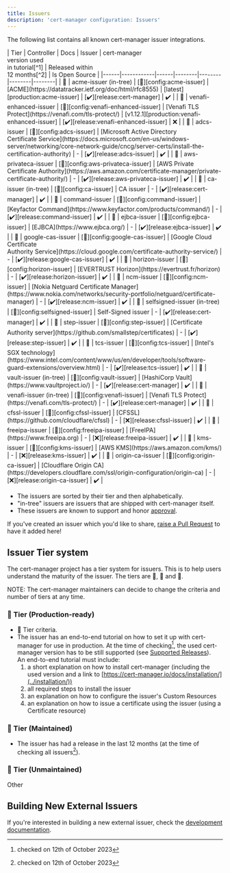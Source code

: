 ```yaml
---
title: Issuers
description: 'cert-manager configuration: Issuers'
---
```


The following list contains all known cert-manager issuer integrations.

<div className="rotate">
| Tier | Controller | Docs | Issuer | cert-manager<br/>version used<br/>in tutorial[^1] | Released within<br/>12 months[^2] | Is Open Source |
|------|------------|------|--------|--------|--------|--------|  
| 🥇 | acme-issuer (in-tree)        | [📄][config:acme-issuer] | [ACME](https://datatracker.ietf.org/doc/html/rfc8555) | [latest][production:acme-issuer] | [✔️][release:cert-manager] | ✔️ |
| 🥇 | venafi-enhanced-issuer       | [📄][config:venafi-enhanced-issuer] | [Venafi TLS Protect](https://venafi.com/tls-protect/) | [v1.12.1][production:venafi-enhanced-issuer] | [✔️][release:venafi-enhanced-issuer] | ❌ |
| 🥈 | adcs-issuer                  | [📄][config:adcs-issuer] | [Microsoft Active Directory<br/>Certificate Service](https://docs.microsoft.com/en-us/windows-server/networking/core-network-guide/cncg/server-certs/install-the-certification-authority) | - | [✔️][release:adcs-issuer] | ✔️ |
| 🥈 | aws-privateca-issuer         | [📄][config:aws-privateca-issuer] | [AWS Private Certificate Authority](https://aws.amazon.com/certificate-manager/private-certificate-authority/) | - | [✔️][release:aws-privateca-issuer] | ✔️ |
| 🥈 | ca-issuer (in-tree)          | [📄][config:ca-issuer] | CA issuer | - | [✔️][release:cert-manager] | ✔️ |
| 🥈 | command-issuer               | [📄][config:command-issuer] | [Keyfactor Command](https://www.keyfactor.com/products/command/) | - | [✔️][release:command-issuer] | ✔️ |
| 🥈 | ejbca-issuer                 | [📄][config:ejbca-issuer] | [EJBCA](https://www.ejbca.org/) | - | [✔️][release:ejbca-issuer] | ✔️ |
| 🥈 | google-cas-issuer            | [📄][config:google-cas-issuer] | [Google Cloud Certificate<br/>Authority Service](https://cloud.google.com/certificate-authority-service/) | - | [✔️][release:google-cas-issuer] | ✔️ |
| 🥈 | horizon-issuer               | [📄][config:horizon-issuer] | [EVERTRUST Horizon](https://evertrust.fr/horizon) | - | [✔️][release:horizon-issuer] | ✔️ |
| 🥈 | ncm-issuer                   | [📄][config:ncm-issuer] | [Nokia Netguard Certificate Manager](https://www.nokia.com/networks/security-portfolio/netguard/certificate-manager) | - | [✔️][release:ncm-issuer] | ✔️ |
| 🥈 | selfsigned-issuer (in-tree)  | [📄][config:selfsigned-issuer] | Self-Signed issuer | - | [✔️][release:cert-manager] | ✔️ |
| 🥈 | step-issuer                  | [📄][config:step-issuer] | [Certificate Authority server](https://github.com/smallstep/certificates) | - | [✔️][release:step-issuer] | ✔️ |
| 🥈 | tcs-issuer                   | [📄][config:tcs-issuer] | [Intel's SGX technology](https://www.intel.com/content/www/us/en/developer/tools/software-guard-extensions/overview.html) | - | [✔️][release:tcs-issuer] | ✔️ |
| 🥈 | vault-issuer (in-tree)       | [📄][config:vault-issuer] | [HashiCorp Vault](https://www.vaultproject.io/) | - | [✔️][release:cert-manager] | ✔️ |
| 🥈 | venafi-issuer (in-tree)      | [📄][config:venafi-issuer] | [Venafi TLS Protect](https://venafi.com/tls-protect/) | - | [✔️][release:cert-manager] | ✔️ |
| 🥉 | cfssl-issuer                 | [📄][config:cfssl-issuer] | [CFSSL](https://github.com/cloudflare/cfssl) | - | [❌][release:cfssl-issuer] | ✔️ |
| 🥉 | freeipa-issuer               | [📄][config:freeipa-issuer] | [FreeIPA](https://www.freeipa.org) | - | [❌][release:freeipa-issuer] | ✔️ |
| 🥉 | kms-issuer                   | [📄][config:kms-issuer] | [AWS KMS](https://aws.amazon.com/kms/) | - | [❌][release:kms-issuer] | ✔️ |
| 🥉 | origin-ca-issuer             | [📄][config:origin-ca-issuer] | [Cloudflare Origin CA](https://developers.cloudflare.com/ssl/origin-configuration/origin-ca) | - | [❌][release:origin-ca-issuer] | ✔️ |
</div>

[production:venafi-enhanced-issuer]: https://platform.jetstack.io/documentation/academy/issue-and-approve-certificates-with-venafi-control-plane
[production:acme-issuer]: ../tutorials/getting-started-aks-letsencrypt/README.md

[//]: # (Configuration docs)

[config:venafi-enhanced-issuer]: https://docs.venafi.cloud/vaas/k8s-components/t-vei-install/
[config:acme-issuer]: ./acme.md

[config:aws-privateca-issuer]: https://github.com/cert-manager/aws-privateca-issuer
[config:selfsigned-issuer]: ./selfsigned.md
[config:ca-issuer]: ./ca.md
[config:vault-issuer]: ./vault.md
[config:venafi-issuer]: ./venafi.md
[config:step-issuer]: https://github.com/smallstep/step-issuer
[config:origin-ca-issuer]: https://github.com/cloudflare/origin-ca-issuer
[config:ncm-issuer]: https://github.com/nokia/ncm-issuer
[config:tcs-issuer]: https://github.com/intel/trusted-certificate-issuer
[config:google-cas-issuer]: https://github.com/jetstack/google-cas-issuer
[config:ejbca-issuer]: https://github.com/Keyfactor/ejbca-cert-manager-issuer
[config:command-issuer]: https://github.com/Keyfactor/command-cert-manager-issuer
[config:horizon-issuer]: https://github.com/evertrust/horizon-issuer

[config:kms-issuer]: https://github.com/Skyscanner/kms-issuer
[config:freeipa-issuer]: https://github.com/guilhem/freeipa-issuer
[config:adcs-issuer]: https://djkormo.github.io/adcs-issuer/
[config:cfssl-issuer]: https://gerrit.wikimedia.org/r/plugins/gitiles/operations/software/cfssl-issuer

[//]: # (Release pages)

[release:venafi-enhanced-issuer]: https://platform.jetstack.io/documentation/installation/venafi-enhanced-issuer/
[release:cert-manager]: ../releases/README.md

[release:aws-privateca-issuer]: https://github.com/cert-manager/aws-privateca-issuer/releases
[release:step-issuer]: https://github.com/smallstep/step-issuer/releases
[release:origin-ca-issuer]: https://github.com/cloudflare/origin-ca-issuer/releases
[release:ncm-issuer]: https://github.com/nokia/ncm-issuer/releases
[release:tcs-issuer]: https://github.com/intel/trusted-certificate-issuer/releases
[release:google-cas-issuer]: https://github.com/jetstack/google-cas-issuer/releases
[release:ejbca-issuer]: https://github.com/Keyfactor/ejbca-cert-manager-issuer/tags
[release:command-issuer]: https://github.com/Keyfactor/command-cert-manager-issuer/releases
[release:horizon-issuer]: https://github.com/evertrust/horizon-issuer/releases

[release:kms-issuer]: https://github.com/Skyscanner/kms-issuer/releases
[release:freeipa-issuer]: https://github.com/guilhem/freeipa-issuer/releases
[release:adcs-issuer]: https://github.com/nokia/adcs-issuer/releases
[release:cfssl-issuer]: https://gerrit.wikimedia.org/r/plugins/gitiles/operations/software/cfssl-issuer/+refs

- The issuers are sorted by their tier and then alphabetically.
- "in-tree" issuers are issuers that are shipped with cert-manager itself.
- These issuers are known to support and honor [approval](https://cert-manager.io/docs/concepts/certificaterequest/#approval).

If you've created an issuer which you'd like to share,
[raise a Pull Request](https://github.com/cert-manager/website/pulls) to have it added here!

## Issuer Tier system

The cert-manager project has a tier system for issuers. This is to help users
understand the maturity of the issuer.
The tiers are 🥇, 🥈 and 🥉.

NOTE: The cert-manager maintainers can decide to change the criteria and number
of tiers at any time.

### 🥇 Tier (Production-ready)

- 🥈 Tier criteria.
- The issuer has an end-to-end tutorial on how to set it up with cert-manager for use in production.
At the time of checking[^1], the used cert-manager version has to be still supported (see [Supported Releases](../releases/README.md)).  
An end-to-end tutorial must include:
  1. a short explanation on how to install cert-manager (including the used version and a link to [https://cert-manager.io/docs/installation/](../installation/))
  2. all required steps to install the issuer
  3. an explanation on how to configure the issuer's Custom Resources
  4. an explanation on how to issue a certificate using the issuer (using a Certificate resource)

### 🥈 Tier (Maintained)

- The issuer has had a release in the last 12 months (at the time of checking all issuers[^2]).

### 🥉 Tier (Unmaintained)

Other

[^1]: checked on 12th of October 2023
[^2]: checked on 12th of October 2023

## Building New External Issuers

If you're interested in building a new external issuer, check the [development documentation](../contributing/external-issuers.md).
